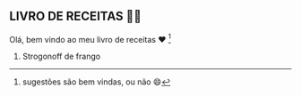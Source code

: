 ## LIVRO DE RECEITAS :man_cook: ##

Olá, bem vindo ao meu livro de receitas :heart: [^notefoot]

1. Strogonoff de frango













[^notefoot]: sugestões são bem vindas, ou não :smile:


